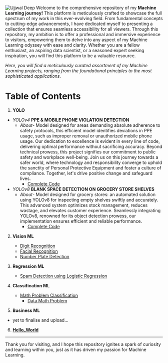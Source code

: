 ![Ujjwal Deep](https://user-images.githubusercontent.com/81875502/210417667-b56989e3-51a6-4e25-806c-eca99d77775a.png)
Welcome to the comprehensive repository of my **Machine Learning journey!** This platform is meticulously crafted to showcase the full spectrum of my work in this ever-evolving field. From fundamental concepts to cutting-edge advancements, I have dedicated myself to presenting a collection that ensures seamless accessibility for all viewers. Through this repository, my ambition is to offer a professional and immersive experience to visitors, empowering them to delve into any aspect of my Machine Learning odyssey with ease and clarity. Whether you are a fellow enthusiast, an aspiring data scientist, or a seasoned expert seeking inspiration, you will find this platform to be a valuable resource.

*Here, you will find a meticulously curated assortment of my Machine Learning projects, ranging from the foundational principles to the most sophisticated applications.*


# Table of Contents


1. **YOLO**
- *YOLOv4* **PPE & MOBILE PHONE VIOLATION DETECTION**
  - *About*- Model designed for areas demanding absolute adherence to safety protocols, this efficient model identifies deviations in PPE usage, such as improper removal or unauthorized mobile phone usage. Our dedication to excellence is evident in every line of code, delivering optimal performance without sacrificing accuracy. Beyond technical prowess, this project signifies our commitment to public safety and workplace well-being. Join us on this journey towards a safer world, where technology and responsibility converge to uphold the sanctity of Personal Protective Equipment and foster a culture of compliance. Together, let's drive positive change and safeguard lives.
     - [Complete Code](https://github.com/NeuTRONz3R0/Machine-Learning/blob/3dca7d9c6900aafe04104cc8192d7d6a7c6b6872/Yolov4_Violation_Detection.ipynb)
- *YOLOv8* **BLANK SPACE DETECTION ON GROCERY STORE SHELVES**
  - *About*- Model designed for grocery stores: an automated solution using YOLOv8 for inspecting empty shelves swiftly and accurately. This advanced system optimizes stock management, reduces wastage, and elevates customer experience. Seamlessly integrating YOLOv8, renowned for its object detection prowess, our implementation ensures efficient and reliable performance.
     - [Complete Code](https://github.com/NeuTRONz3R0/Machine-Learning/blob/3dca7d9c6900aafe04104cc8192d7d6a7c6b6872/blank_Space_Detection_YOLOv8.ipynb)
     
2. **Vision ML**
   - [Digit Recognition](https://github.com/NeuTRONz3R0/Machine-Learning/blob/3dca7d9c6900aafe04104cc8192d7d6a7c6b6872/NoteBooks/VisionML/Digit_Recogonition.py)
   - [Facial Recognition](https://github.com/NeuTRONz3R0/Machine-Learning/blob/3dca7d9c6900aafe04104cc8192d7d6a7c6b6872/NoteBooks/VisionML/Facial_recognition.py)
   - [Number Plate Detection](https://github.com/NeuTRONz3R0/Machine-Learning/blob/cf6c61554f5f4e2de320ede9a035f5969d08b27e/NoteBooks/VisionML/Numplate.py)

3. **Regression ML**
   - [Spam Detection using Logistic Regression](https://github.com/NeuTRONz3R0/MachineLearning/blob/cf6c61554f5f4e2de320ede9a035f5969d08b27e/NoteBooks/RegressionML/spam%20detection%20using%20Logistic%20Regression.py)

4. **Classification ML**
    - [Math Problem Classification](https://github.com/NeuTRONz3R0/Machine-Learning/blob/79139ae4d95e352bed3d22797f1dafa9d936365b/NoteBooks/ClassificationML/UjjwalDeep_MathProblem.ipynb)
      - [Data Math Problem](https://github.com/NeuTRONz3R0/Machine-Learning/tree/8d6a7a18d08b926d900f70c581010f7b7a30ef4c/NoteBooks/ClassificationML/Data_MathProblem)   
5. **Business ML**
  - yet to finalise and upload... 


6. [**Hello_World**](https://github.com/NeuTRONz3R0/Machine-Learning/tree/cf6c61554f5f4e2de320ede9a035f5969d08b27e/NoteBooks/HelloWorldML)
_____________________________________________________________________________________________________________

Thank you for visiting, and I hope this repository ignites a spark of curiosity and learning within you, just as it has driven my passion for Machine Learning.



